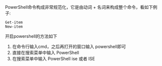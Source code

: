
PowerShell命令构成非常规范化，它是由动词 + 名词来构成整个命令，看如下例子:

```shell
Get-item
New-item
```

开启powershell的方法如下

1) 在命令行输入cmd，之后再打开的窗口输入 powershell即可
2) 直接在搜索菜单中输入 PowerShell
3) 在搜索菜单中输入 PowerShell ise 或者 ISE
